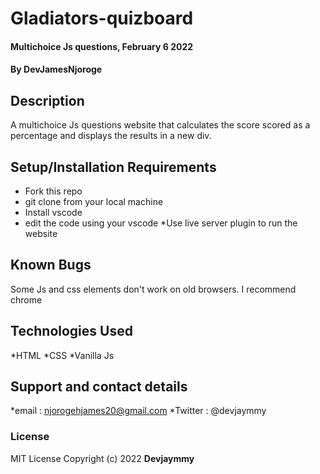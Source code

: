 # Gladiators-quizboard

#### Multichoice Js questions, February 6 2022

#### By **DevJamesNjoroge**

## Description

A multichoice Js questions website that calculates the score scored as a percentage and displays the results in a new div.

## Setup/Installation Requirements

- Fork this repo
- git clone from your local machine
- Install vscode
- edit the code using your vscode
  \*Use live server plugin to run the website

## Known Bugs

Some Js and css elements don't work on old browsers. I recommend chrome

## Technologies Used

*HTML
*CSS
\*Vanilla Js

## Support and contact details

*email : njorogehjames20@gmail.com
*Twitter : @devjaymmy

### License

MIT License
Copyright (c) 2022 **Devjaymmy**
